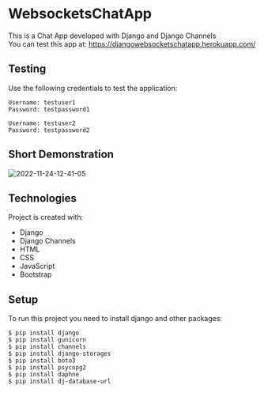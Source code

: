 # WebsocketsChatApp

This is a Chat App developed with Django and Django Channels  
You can test this app at:  https://djangowebsocketschatapp.herokuapp.com/

## Testing
Use the following credentials to test the application:

```
Username: testuser1
Password: testpassword1
```

```
Username: testuser2
Password: testpassword2
```


## Short Demonstration 

![2022-11-24-12-41-05](https://user-images.githubusercontent.com/81069467/203776048-13834bc6-8143-44ad-9e04-93815d25f3c4.gif)


## Technologies
Project is created with:
* Django
* Django Channels
* HTML
* CSS
* JavaScript
* Bootstrap


## Setup
To run this project you need to install django and other packages:
```
$ pip install django
$ pip install gunicorn
$ pip install channels
$ pip install django-storages
$ pip install boto3
$ pip install psycopg2
$ pip install daphne
$ pip install dj-database-url
```
